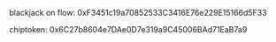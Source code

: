 blackjack on flow: 0xF3451c19a70852533C3416E76e229E15166d5F33

chiptoken: 0x6C27b8604e7DAe0D7e319a9C45006BAd71EaB7a9